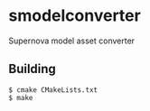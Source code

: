 # smodelconverter

Supernova model asset converter

## Building
```
$ cmake CMakeLists.txt
$ make
```
